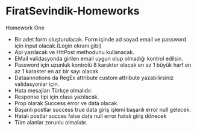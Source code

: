# FiratSevindik-Homeworks

Homework One
- Bir adet form oluşturulacak. Form içinde ad soyad email ve password için input olacak.(Login ekranı gibi)
- Api yazılacak ve HttPost methodunu kullanacak.
- EMail validasyonda girilen email uygun olup olmadığı kontrol edilsin.
- Password için uzunluk kontrolü 8 karakter olacak en az 1 büyük harf en az 1 karakter en az bir sayı olacak.
- Dataannotions da RegEx attribute custom attribute yazabilirsiniz validasyonlar için.
- Hata mesajları Türkçe olmalıdır.
- Response tipi için class yazılacak.
- Prop olarak Success error ve data olacak.
- Başarılı postlar success true data giriş işlemi başarılı error null gelecek.
- Hatalı postlar succes false data null error hatalı giriş dönecek
- Tüm alanlar zorunlu olmalıdır.
